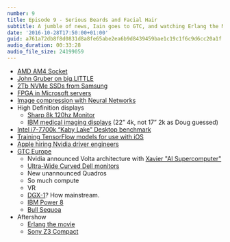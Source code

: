 ```yaml
---
number: 9
title: Episode 9 - Serious Beards and Facial Hair
subtitle: A jumble of news, Iain goes to GTC, and watching Erlang the Movie.
date: '2016-10-28T17:50:00+01:00'
guid: a761a72db8f8d0831d8a8fe65abe2ea6b9d8439459bae1c19c1f6c9d6cc20a1f
audio_duration: 00:33:28
audio_file_size: 24199059
---
```


* [AMD AM4 Socket](http://www.bit-tech.net/news/hardware/2016/09/19/amd-am4-pictured/1)
* [John Gruber on big.LITTLE ](https://twitter.com/EmperiorEric/status/776955409978589185)
* [2Tb NVMe SSDs from Samsung](http://www.anandtech.com/show/10698/samsung-announces-960-pro-and-960-evo-m2-pcie-ssds)
* [FPGA in Microsoft servers](http://www.geekwire.com/2016/microsoft-touts-first-ai-supercomputer-using-programmable-hardware-cloud/)
* [Image compression with Neural Networks](http://research.googleblog.com/2016/09/image-compression-with-neural-networks.html)
* High Definition displays
  * [Sharp 8k 120hz Monitor](http://www.anandtech.com/show/10732/ceatic-2016-sharp-showcases-27-inch-8k-120hz-igzo-monitor-with-hdr-also-1000-ppi-for-vr)
  * [IBM medical imaging displays](https://en.wikipedia.org/wiki/IBM_T220/T221_LCD_monitors) (22” 4k, not 17” 2k as Doug guessed)
* [Intel i7-7700k “Kaby Lake” Desktop benchmark](http://browser.primatelabs.com/v4/compute/127756)
* [Training TensorFlow models for use with iOS](https://www.bignerdranch.com/blog/use-tensorflow-and-bnns-to-add-machine-learning-to-your-mac-or-ios-app/)
* [Apple hiring Nvidia driver engineers](https://twitter.com/BenedictEvans/status/779952096674058240)
* [GTC Europe](https://www.gputechconf.eu)
  * Nvidia announced Volta architecture with [Xavier "AI Supercomputer"](https://blogs.nvidia.com/blog/2016/09/28/xavier/)
  * [Ultra-Wide Curved Dell monitors](http://accessories.ap.dell.com/sna/productdetail.aspx?c=hk&l=en&s=bsd&cs=hkbsd1&sku=210-AEBV)
  * New unannounced Quadros
  * So much compute
  * VR
  * [DGX-1](http://www.nvidia.com/object/deep-learning-system.html)? How mainstream.
  * [IBM Power 8](https://en.wikipedia.org/wiki/POWER8)
  * [Bull Sequoa](http://www.bull.com/sites/default/files/docs-dl/f-sequana-en1_web_1.pdf)
* Aftershow
  * [Erlang the movie](https://www.youtube.com/watch?v=uKfKtXYLG78)
  * [Sony Z3 Compact](https://en.wikipedia.org/wiki/Sony_Xperia_Z3_Compact)
